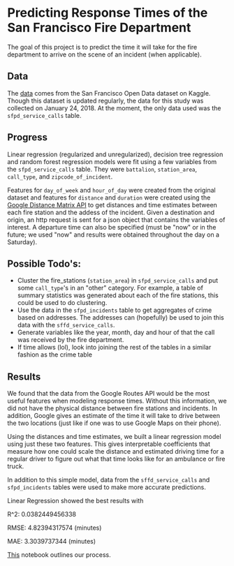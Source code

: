 # Predicting Response Times of the San Francisco Fire Department

The goal of this project is to predict the time it will take for the fire department to arrive on the scene of an incident (when applicable).

## Data

The [data](https://www.kaggle.com/datasf/san-francisco) comes from the San Francisco Open Data dataset on Kaggle. Though this dataset is updated regularly, the data for this study was collected on January 24, 2018. At the moment, the only data used was the `sfpd_service_calls` table.

## Progress

Linear regression (regularized and unregularized), decision tree regression and random forest regression models were fit using a few variables from the `sfpd_service_calls` table. They were `battalion`, `station_area`, `call_type`, and `zipcode_of_incident`.


Features for `day_of_week` and `hour_of_day` were created from the original dataset and features for `distance` and `duration` were created using the [Google Distance Matrix API](https://developers.google.com/maps/documentation/distance-matrix/intro) to get distances and time estimates between each fire station and the addess of the incident. Given a destination and origin, an http request is sent for a json object that contains the variables of interest. A departure time can also be specified (must be "now" or in the future; we used "now" and results were obtained throughout the day on a Saturday).

## Possible Todo's:

- Cluster the fire_stations (`station_area`) in `sfpd_service_calls` and put some `call_type`'s in an "other" category. For example, a table of summary statistics was generated about each of the fire stations, this could be used to do clustering.
- Use the data in the `sfpd_incidents` table to get aggregates of crime based on addresses. The addresses can (hopefully) be used to join this data with the `sffd_service_calls`.
- Generate variables like the year, month, day and hour of that the call was received by the fire department.
- If time allows (lol), look into joining the rest of the tables in a similar fashion as the crime table

## Results

We found that the data from the Google Routes API would be the most useful features when modeling response times. Without this information, we did not have the physical distance between fire stations and incidents. In addition, Google gives an estimate of the time it will take to drive between the two locations (just like if one was to use Google Maps on their phone). 

Using the distances and time estimates, we built a linear regression model using just these two features. This gives interpretable coefficients that measure how one could scale the distance and estimated driving time for a regular driver to figure out what that time looks like for an ambulance or fire truck.

In addition to this simple model, data from the `sffd_service_calls` and `sfpd_incidents` tables were used to make more accurate predictions.

Linear Regression showed the best results with 

R^2:  0.0382449456338

RMSE: 4.82394317574 (minutes)

MAE: 3.3039737344 (minutes)

[This](/notebooks/sffd_m4.large_big.ipynb) notebook outlines our process.
